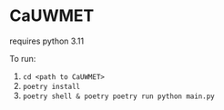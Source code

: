# CaUWMET

requires python 3.11

To run:

1. `cd <path to CaUWMET>`
2. `poetry install`
3. `poetry shell & poetry poetry run python main.py`

